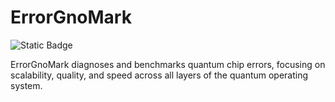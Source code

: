 # ErrorGnoMark

![Static Badge](https://img.shields.io/badge/https%3A%2F%2Fgithub.com%2FBAQIS-Quantum%2FErrorGnoMark%2F)


ErrorGnoMark diagnoses and benchmarks quantum chip errors, focusing on scalability, quality, and speed across all layers of the quantum operating system.
